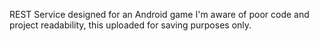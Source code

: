 REST Service designed for an Android game
I'm aware of poor code and project readability, this uploaded for saving purposes only.
